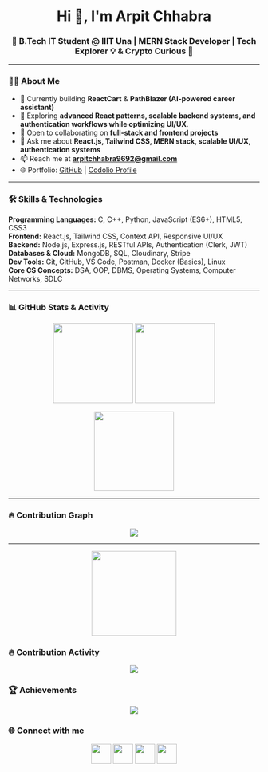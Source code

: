 <h1 align="center">Hi 👋, I'm Arpit Chhabra</h1>
<h3 align="center">🚀 B.Tech IT Student @ IIIT Una | MERN Stack Developer | Tech Explorer 💡 & Crypto Curious 💸</h3>

---

### 👨‍💻 About Me  
- 🔭 Currently building **ReactCart** & **PathBlazer (AI-powered career assistant)**  
- 🌱 Exploring **advanced React patterns, scalable backend systems, and authentication workflows while optimizing UI/UX**.  
- 👯 Open to collaborating on **full-stack and frontend projects**  
- 💬 Ask me about **React.js, Tailwind CSS, MERN stack, scalable UI/UX, authentication systems**  
- 📫 Reach me at **arpitchhabra9692@gmail.com**  
- 🌐 Portfolio: [GitHub](https://github.com/ArpitChhabra23306) | [Codolio Profile](https://codolio.com/profile/arpitChhabra)  

---

### 🛠️ Skills & Technologies  

**Programming Languages:** C, C++, Python, JavaScript (ES6+), HTML5, CSS3  
**Frontend:** React.js, Tailwind CSS, Context API, Responsive UI/UX  
**Backend:** Node.js, Express.js, RESTful APIs, Authentication (Clerk, JWT)  
**Databases & Cloud:** MongoDB, SQL, Cloudinary, Stripe  
**Dev Tools:** Git, GitHub, VS Code, Postman, Docker (Basics), Linux  
**Core CS Concepts:** DSA, OOP, DBMS, Operating Systems, Computer Networks, SDLC  

---

### 📊 GitHub Stats & Activity  

<p align="center">
  <img src="https://github-readme-stats.vercel.app/api?username=ArpitChhabra23306&show_icons=true&theme=tokyonight&count_private=true" height="160" />
  <img src="https://github-readme-stats.vercel.app/api/top-langs/?username=ArpitChhabra23306&layout=compact&theme=tokyonight" height="160" />
</p>

<p align="center">
  <img src="https://github-readme-streak-stats.herokuapp.com/?user=ArpitChhabra23306&theme=tokyonight" height="160" />
</p>

---

### 🔥 Contribution Graph  

<p align="center">
  <img src="https://github-readme-activity-graph.vercel.app/graph?username=ArpitChhabra23306&theme=react-dark&hide_border=true&area=true" />
</p>

---

<!-- Streak (use the more reliable Demolab domain) -->
<p align="center">
  <img src="https://streak-stats.demolab.com?user=ArpitChhabra23306&theme=tokyonight&hide_border=true" height="170" />
</p>

### 🔥 Contribution Activity
<p align="center">
  <!-- If this ever blips, just refresh; it's usually brief. -->
  <img src="https://github-readme-activity-graph.vercel.app/graph?username=ArpitChhabra23306&theme=react-dark&hide_border=true&area=true&custom_title=Contribution%20Graph" />
</p>

### 🏆 Achievements
<p align="center">
  <img src="https://github-profile-trophy.vercel.app/?username=ArpitChhabra23306&theme=algolia&row=1&column=6&no-bg=true&no-frame=true&margin-w=10&margin-h=10" />
</p>

### 🌐 Connect with me  
<p align="center">
<a href="https://linkedin.com/in/arpit-chhabra-7a1a93276" target="blank"><img src="https://skillicons.dev/icons?i=linkedin" height="40"/></a>
<a href="https://codolio.com/profile/arpitChhabra" target="blank"><img src="https://skillicons.dev/icons?i=github" height="40"/></a>
<a href="https://instagram.com/arpit_chhabra_9692" target="blank"><img src="https://skillicons.dev/icons?i=instagram" height="40"/></a>
<a href="mailto:arpitchhabra9692@gmail.com" target="blank"><img src="https://skillicons.dev/icons?i=gmail" height="40"/></a>
</p>
